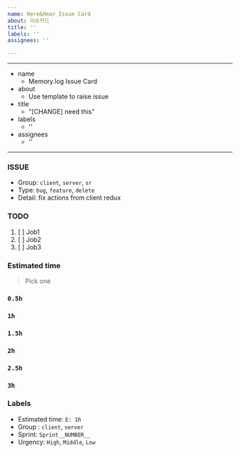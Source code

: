 ```yaml
---
name: Here&Hear Issue Card
about: 이슈카드
title: ''
labels: ''
assignees: ''

---
```


---
* name
  * Memory.log Issue Card
* about
  * Use template to raise issue
* title
  * "[CHANGE] need this"
* labels
  * ''
* assignees
  * ''

---

### ISSUE
- Group:  `client`, `server`, `sr`
- Type: `bug`, `feature`, `delete`
- Detail: fix actions from client redux

### TODO
1. [ ] Job1
2. [ ] Job2
3. [ ] Job3

### Estimated time
> Pick one
### `0.5h`
### `1h`
### `1.5h`
### `2h`
### `2.5h`
### `3h`

### Labels
- Estimated time: `E: 1h`
- Group : `client`, `server`
- Sprint: `Sprint__NUMBER__`
- Urgency: `High`, `Middle`, `Low`
